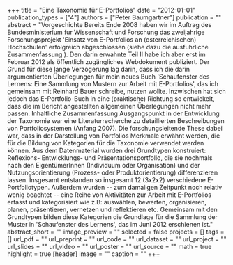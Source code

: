 +++
title = "Eine Taxonomie für E-Portfolios"
date = "2012-01-01"
publication_types = ["4"]
authors = ["Peter Baumgartner"]
publication = ""
abstract = "Vorgeschichte Bereits Ende 2008 haben wir im Auftrag des Bundesministerium fur Wissenschaft und Forschung das zweijahrige Forschungsprojekt 'Einsatz von E-Portfolios an (osterreichischen) Hochschulen' erfolgreich abgeschlossen (siehe dazu die ausfuhrliche Zusammenfassung ). Den darin erwahnte Teil II habe ich aber erst im Februar 2012 als öffentlich zugängliches Webdokument publiziert. Der Grund für diese lange Verzögerung lag darin, dass ich die darin argumentierten Überlegungen für mein neues Buch 'Schaufenster des Lernens: Eine Sammlung von Mustern zur Arbeit mit E-Portfolios', das ich gemeinsam mit Reinhard Bauer schreibe, nutzen wollte. Inzwischen hat sich jedoch das E-Portfolio-Buch in eine (praktische) Richtung so entwickelt, dass die im Bericht angestellten allgemeinen Überlegungen nicht mehr passen. Inhaltliche Zusammenfassung Ausgangspunkt in der Entwicklung der Taxonomie war eine Literaturrecherche zu detaillierten Beschreibungen von Portfoliosystemen (Anfang 2007). Die forschungsleitende These dabei war, dass in der Darstellung von Portfolios Merkmale erwähnt werden, die für die Bildung von Kategorien für die Taxonomie verwendet werden können. Aus dem Datenmaterial wurden drei Grundtypen konstruiert: Reflexions- Entwicklungs- und Präsentationsportfolio, die sie nochmals nach den EigentümerInnen (Individuum oder Organisation) und der Nutzungsorientierung (Prozess- oder Produktorientierung) differenzieren lassen. Insgesamt entstanden so insgesamt 12 (3x2x2) verschiedene E-Portfoliotypen. Außerdem wurden -- zum damaligen Zeitpunkt noch relativ wenig beachtet -- eine Reihe von Aktivitäten zur Arbeit mit E-Portfolios erfasst und kategorisiert wie z.B: auswählen, bewerten, organisieren, planen, präsentieren, vernetzen und reflektieren etc. Gemeinsam mit den Grundtypen bilden diese Kategorien die Grundlage für die Sammlung der Muster in 'Schaufenster des Lernens', das im Juni 2012 erschienen ist."
abstract_short = ""
image_preview = ""
selected = false
projects = []
tags = []
url_pdf = ""
url_preprint = ""
url_code = ""
url_dataset = ""
url_project = ""
url_slides = ""
url_video = ""
url_poster = ""
url_source = ""
math = true
highlight = true
[header]
image = ""
caption = ""
+++
